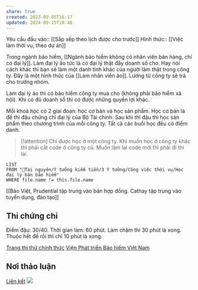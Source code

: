 ```yaml
---
share: true
created: 2023-09-05T16:17
updated: 2024-09-15T10:48
---
```

Yêu cầu đầu vào:: [[Sắp xếp theo lịch được cho trước]]
Hình thức:: [[Việc làm thời vụ, theo dự án]]

Trong ngành bảo hiểm, [[Ngành bảo hiểm không có nhân viên bán hàng, chỉ có đại lý]]. Làm đại lý ảo tức là có đại lý thật đẩy doanh số cho. Hay nói cách khác thì bạn sẽ làm một danh tính khác của người làm thật trong công ty. Đây là một hình thức của [[Làm nhân viên ảo]]. Lương từ công ty sẽ trả cho trưởng nhóm. 

Làm đại lý ảo thì có bảo hiểm công ty mua cho (không phải bảo hiểm xã hội). Khi có đủ doanh số thì có được những quyền lợi khác.

Mỗi khoá học có 2 giai đoạn: học cơ bản và học sản phẩm. Học cơ bản là để thi đậu chứng chỉ đại lý của Bộ Tài chính. Sau khi thi đậu thì học sản phẩm theo chương trình của mỗi công ty. Tất cả các buổi học đều có điểm danh.

> [!attention] Chỉ được học ở một công ty. Khi muốn học ở công ty khác thì phải cắt code ở công ty cũ. Muốn làm lại code mới thì phải đi thi lại.

```dataview
LIST
FROM "📜Tài nguyên/Ý tưởng kiếm tiền/3 Ý tưởng/Công việc thời vụ/Học đại lý bán bảo hiểm"
WHERE file.name != this.file.name
```

[[Bảo Việt, Prudential tập trung vào bán hợp đồng. Cathay tập trung vào tuyển dụng, đào tạo]]

## Thi chứng chỉ
Điểm đậu: 30/40.
Thời gian làm: 60 phút. Làm chậm thì 30 phút là xong. Thuộc hết đề rồi thì chỉ 10 phút là xong.

[Trang thi thử chính thức](https://olt-exam.mof.gov.vn/Portal.IU.Exam/DoTest.aspx?key=ktfmo)
[Viện Phát triển Bảo hiểm Việt Nam](https://vidi-e.mof.gov.vn/index.html "Trang chủ | VIDI")

## Nơi thảo luận
[Liên kết](https://discord.com/channels/898550123007709204/1255096567090643066/1255096567090643066)
![](https://i.imgur.com/ekqUkPR.png)

